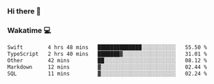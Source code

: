### Hi there 👋

<!--
**kikyou14/kikyou14** is a ✨ _special_ ✨ repository because its `README.md` (this file) appears on your GitHub profile.

Here are some ideas to get you started:

- 🔭 I’m currently working on ...
- 🌱 I’m currently learning ...
- 👯 I’m looking to collaborate on ...
- 🤔 I’m looking for help with ...
- 💬 Ask me about ...
- 📫 How to reach me: ...
- 😄 Pronouns: ...
- ⚡ Fun fact: ...
-->

### Wakatime 💻

<!--START_SECTION:waka-->

```txt
Swift        4 hrs 48 mins   ██████████████░░░░░░░░░░░   55.50 %
TypeScript   2 hrs 40 mins   ███████▓░░░░░░░░░░░░░░░░░   31.01 %
Other        42 mins         ██░░░░░░░░░░░░░░░░░░░░░░░   08.12 %
Markdown     12 mins         ▓░░░░░░░░░░░░░░░░░░░░░░░░   02.44 %
SQL          11 mins         ▓░░░░░░░░░░░░░░░░░░░░░░░░   02.24 %
```

<!--END_SECTION:waka-->